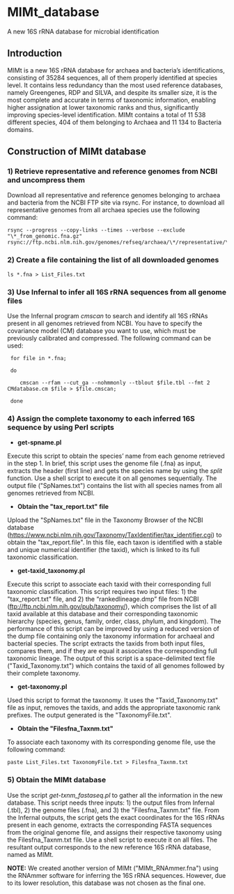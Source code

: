 # MIMt_database
A new 16S rRNA database for microbial identification

## Introduction
MIMt is a new 16S rRNA database for archaea and bacteria’s identifications, consisting of 35284 sequences, all of them properly identified at species level. It contains less redundancy than the most used reference databases, namely Greengenes, RDP and SILVA, and despite its smaller size, it is the most complete and accurate in terms of taxonomic information, enabling higher assignation at lower taxonomic ranks and thus, significantly improving species-level identification. MIMt contains a total of 11 538 different species, 404 of them belonging to Archaea and 11 134 to Bacteria domains.

## Construction of MIMt database
### 1) Retrieve representative and reference genomes from NCBI and uncompress them
Download all representative and reference genomes belonging to archaea and bacteria from the NCBI FTP site via rsync. For instance, to download all representative genomes from all archaea species use the following command:

    rsync --progress --copy-links --times --verbose --exclude "\*_from_genomic.fna.gz" rsync://ftp.ncbi.nlm.nih.gov/genomes/refseq/archaea/\*/representative/\*/\*_genomic.fna.gz 

### 2) Create a file containing the list of all downloaded genomes 

    ls *.fna > List_Files.txt 

### 3) Use Infernal to infer all 16S rRNA sequences from all genome files
Use the Infernal program _cmscan_ to search and identify all 16S rRNAs present in all genomes retrieved from NCBI. You have to specify the covariance model (CM) database you want to use, which must be previously calibrated and compressed. The following command can be used:

     for file in *.fna;

     do
	
        cmscan --rfam --cut_ga --nohmmonly --tblout $file.tbl --fmt 2 CMdatabase.cm $file > $file.cmscan;

     done

### 4) Assign the complete taxonomy to each inferred 16S sequence by using Perl scripts 
- **get-spname.pl**

Execute this script to obtain the species’ name from  each genome retrieved in the step 1. In brief, this script uses the genome file (.fna) as input, extracts the header (first  line) and gets the species name by using the _split_ function. Use a shell script to execute it on all genomes sequentially. The output file ("SpNames.txt") contains the list with all species names from all genomes retrieved from NCBI.

- **Obtain the "tax_report.txt" file**

Upload the "SpNames.txt" file in the Taxonomy Browser of the NCBI database (https://www.ncbi.nlm.nih.gov/Taxonomy/TaxIdentifier/tax_identifier.cgi) to obtain the "tax_report.file". In this file, each taxon is identified with a stable and unique numerical identifier (the taxid), which is linked to its full taxonomic classification.

- **get-taxid_taxonomy.pl**

Execute this script to associate each taxid with their corresponding full taxonomic classification. This script requires two input files: 1) the "tax_report.txt" file, and 2) the “rankedlineage.dmp” file from NCBI (ftp://ftp.ncbi.nlm.nih.gov/pub/taxonomy/), which comprises the list of all taxid available at this database and their corresponding taxonomic hierarchy (species, genus, family, order, class, phylum, and kingdom). The performance of this script can be improved by using a reduced version of the dump file containing only the taxonomy information for archaeal and bacterial species. The script extracts the taxids from both input files, compares them, and if they are equal it associates the corresponding full taxonomic lineage. The output of this script is a space-delimited text file ("Taxid_Taxonomy.txt") which contains the taxid of all genomes followed by their complete taxonomy.

- **get-taxonomy.pl**

Used this script to format the taxonomy. It uses the "Taxid_Taxonomy.txt" file as input, removes the taxids, and adds the appropriate taxonomic rank prefixes. The output generated is the "TaxonomyFile.txt".

- **Obtain the "Filesfna_Taxnm.txt"**

To associate each taxonomy with its corresponding genome file, use the following command:

    paste List_Files.txt TaxonomyFile.txt > Filesfna_Taxnm.txt
    
### 5) Obtain the MIMt database 
Use the script _get-txnm_fastaseq.pl_ to gather all the information in the new database. This script needs three inputs: 1) the output files from Infernal (.tbl), 2) the genome files (.fna), and 3) the "Filesfna_Taxnm.txt" file. From the Infernal outputs, the script gets the exact coordinates for the 16S rRNAs present in each genome, extracts the corresponding FASTA sequences from the original genome file, and assigns their respective taxonomy using the Filesfna_Taxnm.txt file. Use a shell script to execute it on all files. The resultant output corresponds to the new reference 16S rRNA database, named as MIMt.



**NOTE:** We created another version of MIMt ("MIMt_RNAmmer.fna") using the RNAmmer software for inferring the 16S rRNA sequences. However, due to its lower resolution, this database was not chosen as the final one.
